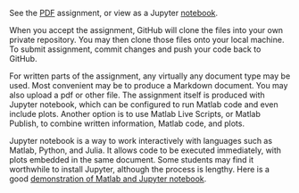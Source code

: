See the [PDF](HW02.pdf) assignment, or view as a Jupyter [notebook](HW02.ipynb). 

When you accept the assignment, GitHub will clone the files into your own private repository. You may then clone those files onto your local machine. To submit assignment, commit changes and push your code back to GitHub.

For written parts of the assignment, any virtually any document type may be used. Most convenient may be to produce a Markdown document. You may also upload a pdf or other file. The assignment itself is produced with Jupyter notebook, which can be configured to run Matlab code and even include plots. Another option is to use Matlab Live Scripts, or Matlab Publish, to combine written information, Matlab code, and plots.

Jupyter notebook is a way to work interactively with languages such as Matlab, Python, and Julia. It allows code to be executed immediately, with plots embedded in the same document. Some students may find it worthwhile to install Jupyter, although the process is lengthy. Here is a good [demonstration of Matlab and Jupyter notebook](https://am111.readthedocs.io/en/latest/jmatlab_use.html).
